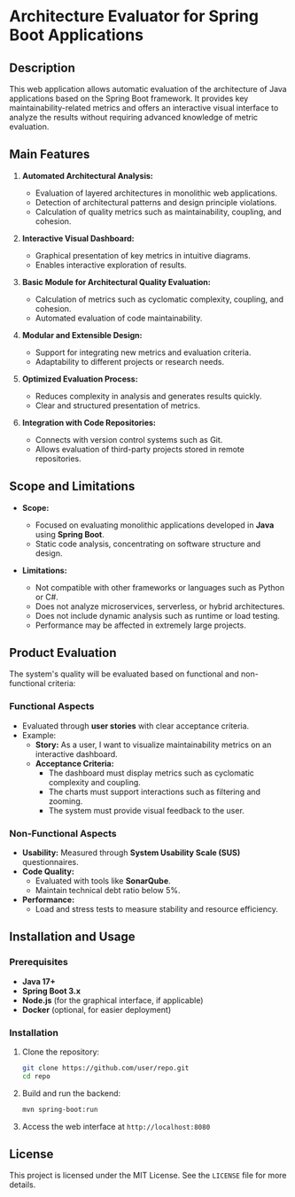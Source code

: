 # Architecture Evaluator for Spring Boot Applications

## Description

This web application allows automatic evaluation of the architecture of Java applications based on the Spring Boot framework. It provides key maintainability-related metrics and offers an interactive visual interface to analyze the results without requiring advanced knowledge of metric evaluation.

## Main Features

1. **Automated Architectural Analysis:**

   - Evaluation of layered architectures in monolithic web applications.
   - Detection of architectural patterns and design principle violations.
   - Calculation of quality metrics such as maintainability, coupling, and cohesion.

2. **Interactive Visual Dashboard:**

   - Graphical presentation of key metrics in intuitive diagrams.
   - Enables interactive exploration of results.

3. **Basic Module for Architectural Quality Evaluation:**

   - Calculation of metrics such as cyclomatic complexity, coupling, and cohesion.
   - Automated evaluation of code maintainability.

4. **Modular and Extensible Design:**

   - Support for integrating new metrics and evaluation criteria.
   - Adaptability to different projects or research needs.

5. **Optimized Evaluation Process:**

   - Reduces complexity in analysis and generates results quickly.
   - Clear and structured presentation of metrics.

6. **Integration with Code Repositories:**

   - Connects with version control systems such as Git.
   - Allows evaluation of third-party projects stored in remote repositories.

## Scope and Limitations

- **Scope:**

  - Focused on evaluating monolithic applications developed in **Java** using **Spring Boot**.
  - Static code analysis, concentrating on software structure and design.

- **Limitations:**

  - Not compatible with other frameworks or languages such as Python or C#.
  - Does not analyze microservices, serverless, or hybrid architectures.
  - Does not include dynamic analysis such as runtime or load testing.
  - Performance may be affected in extremely large projects.

## Product Evaluation

The system's quality will be evaluated based on functional and non-functional criteria:

### Functional Aspects

- Evaluated through **user stories** with clear acceptance criteria.
- Example:
  - **Story:** As a user, I want to visualize maintainability metrics on an interactive dashboard.
  - **Acceptance Criteria:**
    - The dashboard must display metrics such as cyclomatic complexity and coupling.
    - The charts must support interactions such as filtering and zooming.
    - The system must provide visual feedback to the user.

### Non-Functional Aspects

- **Usability:** Measured through **System Usability Scale (SUS)** questionnaires.
- **Code Quality:**
  - Evaluated with tools like **SonarQube**.
  - Maintain technical debt ratio below 5%.
- **Performance:**
  - Load and stress tests to measure stability and resource efficiency.

## Installation and Usage

### Prerequisites

- **Java 17+**
- **Spring Boot 3.x**
- **Node.js** (for the graphical interface, if applicable)
- **Docker** (optional, for easier deployment)

### Installation

1. Clone the repository:
   ```sh
   git clone https://github.com/user/repo.git
   cd repo
   ```
2. Build and run the backend:
   ```sh
   mvn spring-boot:run
   ```
3. Access the web interface at `http://localhost:8080`

## License

This project is licensed under the MIT License. See the `LICENSE` file for more details.
